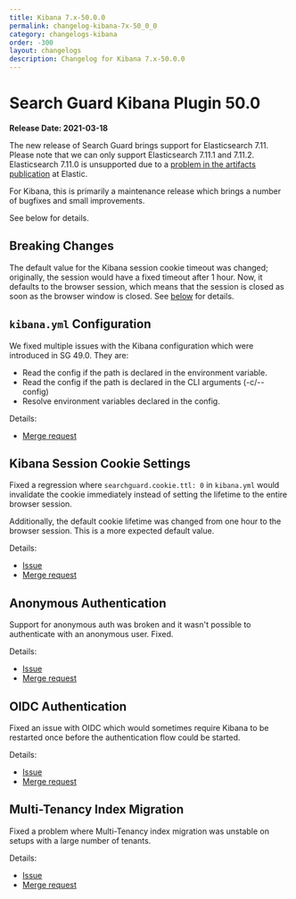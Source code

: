 ```yaml
---
title: Kibana 7.x-50.0.0
permalink: changelog-kibana-7x-50_0_0
category: changelogs-kibana
order: -300
layout: changelogs
description: Changelog for Kibana 7.x-50.0.0	
---
```


<!--- Copyright 2021 floragunn GmbH -->


# Search Guard Kibana Plugin 50.0

**Release Date: 2021-03-18**

The new release of Search Guard brings support for Elasticsearch 7.11. Please note that we can only support Elasticsearch 7.11.1 and 7.11.2. Elasticsearch 7.11.0 is unsupported due to a [problem in the artifacts publication](https://github.com/elastic/elasticsearch/pull/68926) at Elastic.

For Kibana, this is primarily a maintenance release which brings a number of bugfixes and small improvements.

See below for details.

## Breaking Changes

The default value for the Kibana session cookie timeout was changed; originally, the session would have a fixed timeout after 1 hour. Now, it defaults to the browser session, which means that the session is closed as soon as the browser window is closed. See [below](#kibana-session-cookie-settings) for details.

## `kibana.yml` Configuration 

We fixed multiple issues with the Kibana configuration which were introduced in SG 49.0. They are:

- Read the config if the path is declared in the environment variable.
- Read the config if the path is declared in the CLI arguments (-c/--config)
- Resolve environment variables declared in the config.

Details:

* [Merge request](https://git.floragunn.com/search-guard/search-guard-kibana-plugin/-/merge_requests/685)

## Kibana Session Cookie Settings

Fixed a regression where `searchguard.cookie.ttl: 0` in `kibana.yml` would invalidate the cookie immediately instead of setting the lifetime to the entire browser session.

Additionally, the default cookie lifetime was changed from one hour to the browser session. This is a more expected default value.

Details:

* [Issue](https://git.floragunn.com/search-guard/search-guard-kibana-plugin/-/issues/336)
* [Merge request](https://git.floragunn.com/search-guard/search-guard-kibana-plugin/-/merge_requests/690) 

## Anonymous Authentication

Support for anonymous auth was broken and it wasn't possible to authenticate with an anonymous user. Fixed. 

Details:

* [Issue](https://git.floragunn.com/search-guard/search-guard-kibana-plugin/-/issues/344)
* [Merge request](https://git.floragunn.com/search-guard/search-guard-kibana-plugin/-/merge_requests/687)

## OIDC Authentication

Fixed an issue with OIDC which would sometimes require Kibana to be restarted once before the authentication flow could be started.

Details: 

* [Issue](https://git.floragunn.com/search-guard/search-guard-kibana-plugin/-/issues/316)
* [Merge request](https://git.floragunn.com/search-guard/search-guard-kibana-plugin/-/merge_requests/673)

## Multi-Tenancy Index Migration

Fixed a problem where Multi-Tenancy index migration was unstable on setups with a large number of tenants. 

Details:

* [Issue](https://git.floragunn.com/search-guard/search-guard-kibana-plugin/-/issues/315)
* [Merge request](https://git.floragunn.com/search-guard/search-guard-kibana-plugin/-/merge_requests/670)